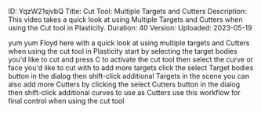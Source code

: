 ID: YqzW21sjvbQ
Title: Cut Tool: Multiple Targets and Cutters
Description: This video takes a quick look at using Multiple Targets and Cutters when using the Cut tool in Plasticity.
Duration: 40
Version: 
Uploaded: 2023-05-19

yum yum Floyd here with a quick look at
using multiple targets and Cutters when
using the cut tool in Plasticity start
by selecting the target bodies you'd
like to cut and press C to activate the
cut tool then select the curve or face
you'd like to cut with to add more
targets click the select Target bodies
button in the dialog then shift-click
additional Targets in the scene you can
also add more Cutters by clicking the
select Cutters button in the dialog then
shift-click additional curves to use as
Cutters use this workflow for final
control when using the cut tool